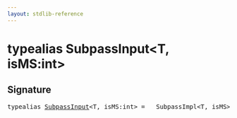 ```yaml
---
layout: stdlib-reference
---
```


# typealias SubpassInput\<T, isMS:int\>

## Signature

<pre>
<span class='code_keyword'>typealias</span> <a href="/stdlib-reference/types/SubpassInput" class="code_type">SubpassInput</a>&lt;<span class="code_type">T</span>, isMS:<span class="code_keyword">int</span>&gt; = __SubpassImpl&lt;<span class="code_type">T</span>, isMS&gt;;
</pre>

